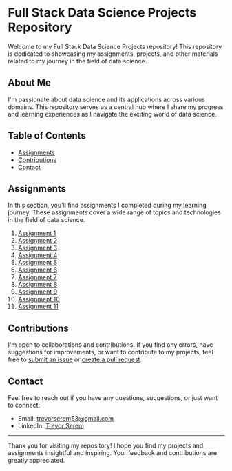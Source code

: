 # Full Stack Data Science Projects Repository

Welcome to my Full Stack Data Science Projects repository! This repository is dedicated to showcasing my assignments, projects, and other materials related to my journey in the field of data science.

## About Me

I'm passionate about data science and its applications across various domains. This repository serves as a central hub where I share my progress and learning experiences as I navigate the exciting world of data science.

## Table of Contents

- [Assignments](#assignments)
- [Contributions](#contributions)
- [Contact](#contact)


## Assignments

In this section, you'll find assignments I completed during my learning journey. These assignments cover a wide range of topics and technologies in the field of data science.

1. [Assignment  1](assignments/20th_August_Python_Variables.ipynb)
2. [Assignment  2](assignments/Python_practice.ipynb)
3. [Assignment  3](assignments/For_Loop.ipynb)
4. [Assignment  4](assignments/Control_Flow.ipynb)
5. [Assignment  5](assignments/python_assignment.ipynb)
6. [Assignment  6](assignments/class_practice.ipynb)
7. [Assignment  7](assignments/oops_assignment.ipynb)
8. [Assignment  8](assignments/20th_november_arrays.ipynb)
9. [Assignment  9](/assignments/recursion_assingment.ipynb)
10. [Assignment  10](/assignments/sorting_assignment.ipynb)
11. [Assignment  11](/assignments/recurssion.pdf)
   

## Contributions

I'm open to collaborations and contributions. If you find any errors, have suggestions for improvements, or want to contribute to my projects, feel free to [submit an issue](https://github.com/serem53/full-stack-data-Science-pro/issues) or [create a pull request](https://github.com/serem53/full-stack-data-Science-pro/pulls).

## Contact

Feel free to reach out if you have any questions, suggestions, or just want to connect:

- Email: trevorserem53@gmail.com
- LinkedIn: [Trevor Serem](https://www.linkedin.com/in/trevor-serem)

---

Thank you for visiting my repository! I hope you find my projects and assignments insightful and inspiring. Your feedback and contributions are greatly appreciated.
